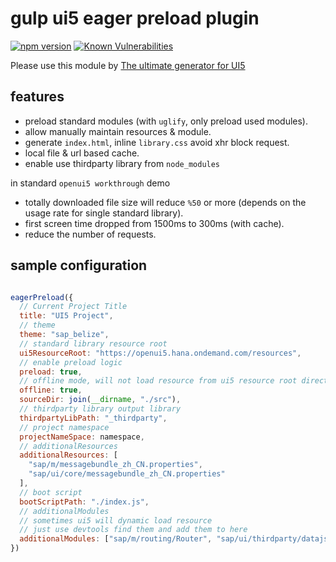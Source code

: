 # gulp ui5 eager preload plugin

[![npm version](https://badge.fury.io/js/gulp-ui5-eager-preload.svg)](https://www.npmjs.com/package/gulp-ui5-eager-preload)
[![Known Vulnerabilities](https://snyk.io/test/github/ui5-next/gulp-ui5-eager-preload/badge.svg)](https://snyk.io/test/github/ui5-next/gulp-ui5-eager-preload)

Please use this module by [The ultimate generator for UI5](https://github.com/ui5-next/ui5g)

## features

* preload standard modules (with `uglify`, only preload used modules).
* allow manually maintain resources & module.
* generate `index.html`, inline `library.css` avoid xhr block request.
* local file & url based cache.
* enable use thirdparty library from `node_modules`

in standard `openui5 workthrough` demo

* totally downloaded file size will reduce `%50` or more (depends on the usage rate for single standard library).
* first screen time dropped from 1500ms to 300ms (with cache).
* reduce the number of requests.

## sample configuration

```js

eagerPreload({
  // Current Project Title
  title: "UI5 Project",
  // theme
  theme: "sap_belize",
  // standard library resource root
  ui5ResourceRoot: "https://openui5.hana.ondemand.com/resources",
  // enable preload logic
  preload: true,
  // offline mode, will not load resource from ui5 resource root directly
  offline: true,
  sourceDir: join(__dirname, "./src"),
  // thirdparty library output library
  thirdpartyLibPath: "_thirdparty",
  // project namespace
  projectNameSpace: namespace,
  // additionalResources
  additionalResources: [
    "sap/m/messagebundle_zh_CN.properties",
    "sap/ui/core/messagebundle_zh_CN.properties"
  ],
  // boot script
  bootScriptPath: "./index.js",
  // additionalModules 
  // sometimes ui5 will dynamic load resource
  // just use devtools find them and add them to here
  additionalModules: ["sap/m/routing/Router", "sap/ui/thirdparty/datajs"]
})

```
